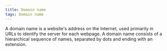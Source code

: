 ```yaml
---
title: Domain name
tags: Domain name
---
```


A domain name is a website's address on the Internet, used primarily in URLs to identify the server for each webpage.
A domain name consists of a hierarchical sequence of names, separated by dots and ending with an extension.
